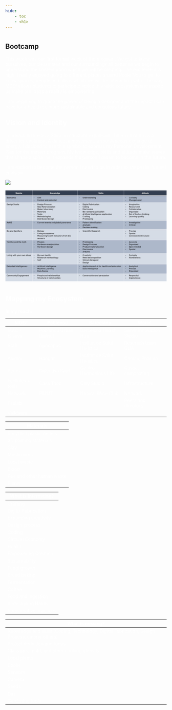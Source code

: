 ```yaml
---
hide:
    - toc
    - <h1>
---
```

#
## Bootcamp

<font color="white">

This week was our first formal week of the program. We got to know ourselves, our classmates and our surroundings all better as we begin to understand the context upon which we will be creating. The excitement is high. I really enjoyed going to different places around Poble Nou to get to know spaces, people and ideas which we will be interacting with. The way MDEf allows students to participate inside this wide ecosystem and inspire us make our ideas a reality is empowering.

I am beginning to grasp the power of being a designer and the impact I can have for a healthier, more sustainable and conscious future.


## Vision and Identity


I understand life as a Spiral in constant expansion. Time in motion as a driver for evolution. A dance, a movement, a spontaneous exgange of energy. I decided to use this symbol to express my Personal Development Plan for the master program. My knowledge, skills and attitude make waves that shape a spiral as it expands the person I dream to become in the future.

I am excited to become the person I need to be in order to shape the future I envision.


<img src="https://antonioheinemann.github.io/MDEF/images/MT01/visionmap.jpg" />

![](../images/MT01/classmap.jpg)

#
## Mapping my Ecosystem

**In my reach:**


| MDEF      | Poblenou | Barcelona | World |
| ----------- | ----------- | ----------- | ----------- |
| IAAC + Elisava      | Poblenou Urban District | Barcelona Health Hub | Servir Innovation Studio |
| Staff      | Apocapoc | Institut de Salut Holistica | Reserach team GUA |
| Alumni   |  Hangar | Institut de Salut Holistica | Cendis, Pharma |
| Peers   |  Colectivo Bajel | Centro Harmonious Life | Casca, composting |
| Facilities + tools   |  Casa Taos | Clay Studio | Infrastructure |
| Network   |  PMMT | Natural Wine Club | Network |
| Fablab   |  |  | Peers and directors |
| Valldaura   |  |  |  |




| **Materials**      |
| ----------- |
| Recycled plastic pellets   |
| 3D printing Materials   |
| Clay   |
| Mushrooms   |
| Local waste   |
| Blood   |
| Pee and other human waste   |
| Plants   |




| **What is interesting?**      |
| ----------- |
| Crafting   |
| Digital Fabrication   |
| Expanding creativity   |
| Design process   |
| Coding   |
| Circular Economy   |
| Health   |
| Empowering Creation   |
| Sustainability   |
| Fungi growth   |
| Bread baking   |
| Fermentation   |
| Coffee   |
| Food and ingestion   |
| Redesigning Habits   |
| Regenerative practices   |




| **What is missing?**      |
| ----------- |
| Knowledge and skills (Coding, Technology, Digital Fabrication, Design Process, among others)   |
| Project definition and focus   |
| Glass jars, mold, and other cooking utensils   |
| Local plants   |
| Books   |
| Sensors   |
| Camera   |
| Seeds   |
| Dirt   |
| Gardening tools   |
